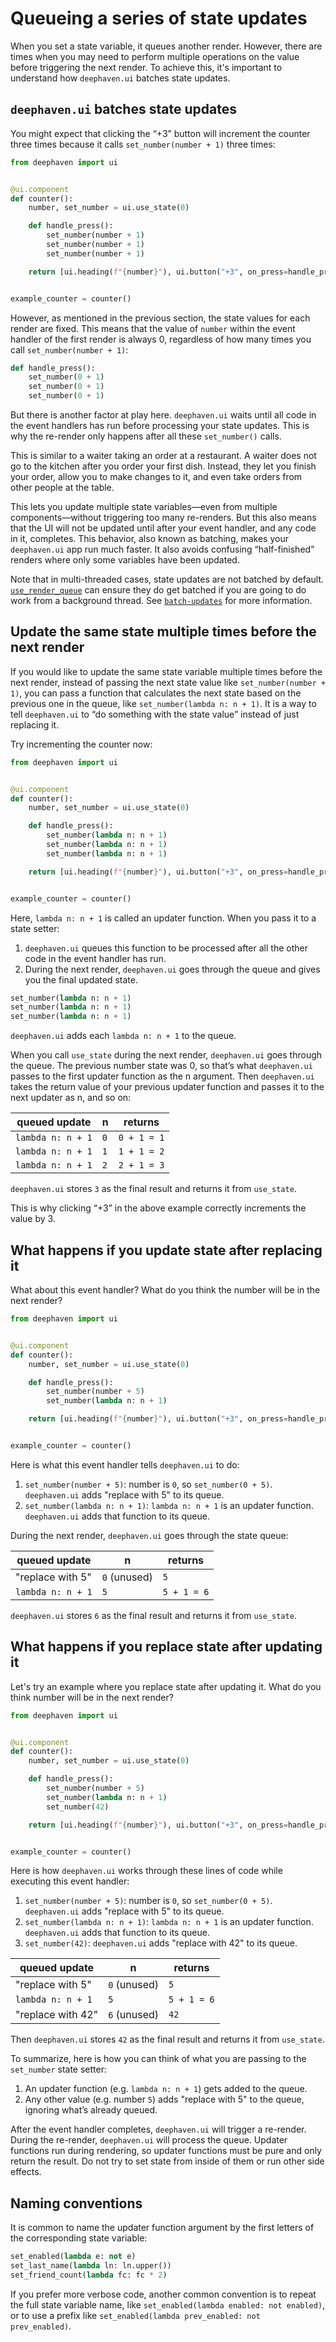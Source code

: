 # Queueing a series of state updates

When you set a state variable, it queues another render. However, there are times when you may need to perform multiple operations on the value before triggering the next render. To achieve this, it's important to understand how `deephaven.ui` batches state updates.

## `deephaven.ui` batches state updates

You might expect that clicking the “+3” button will increment the counter three times because it calls `set_number(number + 1)` three times:

```python
from deephaven import ui


@ui.component
def counter():
    number, set_number = ui.use_state(0)

    def handle_press():
        set_number(number + 1)
        set_number(number + 1)
        set_number(number + 1)

    return [ui.heading(f"{number}"), ui.button("+3", on_press=handle_press)]


example_counter = counter()
```

However, as mentioned in the previous section, the state values for each render are fixed. This means that the value of `number` within the event handler of the first render is always 0, regardless of how many times you call `set_number(number + 1)`:

```python skip-test
def handle_press():
    set_number(0 + 1)
    set_number(0 + 1)
    set_number(0 + 1)
```

But there is another factor at play here. `deephaven.ui` waits until all code in the event handlers has run before processing your state updates. This is why the re-render only happens after all these `set_number()` calls.

This is similar to a waiter taking an order at a restaurant. A waiter does not go to the kitchen after you order your first dish. Instead, they let you finish your order, allow you to make changes to it, and even take orders from other people at the table.

This lets you update multiple state variables—even from multiple components—without triggering too many re-renders. But this also means that the UI will not be updated until after your event handler, and any code in it, completes. This behavior, also known as batching, makes your `deephaven.ui` app run much faster. It also avoids confusing “half-finished” renders where only some variables have been updated.

Note that in multi-threaded cases, state updates are not batched by default. [`use_render_queue`](../hooks/use_render_queue.md) can ensure they do get batched if you are going to do work from a background thread. See [`batch-updates`](../hooks/use_render_queue.md#batch-updates) for more information.

## Update the same state multiple times before the next render

If you would like to update the same state variable multiple times before the next render, instead of passing the next state value like `set_number(number + 1)`, you can pass a function that calculates the next state based on the previous one in the queue, like `set_number(lambda n: n + 1)`. It is a way to tell `deephaven.ui` to “do something with the state value” instead of just replacing it.

Try incrementing the counter now:

```python
from deephaven import ui


@ui.component
def counter():
    number, set_number = ui.use_state(0)

    def handle_press():
        set_number(lambda n: n + 1)
        set_number(lambda n: n + 1)
        set_number(lambda n: n + 1)

    return [ui.heading(f"{number}"), ui.button("+3", on_press=handle_press)]


example_counter = counter()
```

Here, `lambda n: n + 1` is called an updater function. When you pass it to a state setter:

1. `deephaven.ui` queues this function to be processed after all the other code in the event handler has run.
2. During the next render, `deephaven.ui` goes through the queue and gives you the final updated state.

```python skip-test
set_number(lambda n: n + 1)
set_number(lambda n: n + 1)
set_number(lambda n: n + 1)
```

`deephaven.ui` adds each `lambda n: n + 1` to the queue.

When you call `use_state` during the next render, `deephaven.ui` goes through the queue. The previous number state was 0, so that’s what `deephaven.ui` passes to the first updater function as the n argument. Then `deephaven.ui` takes the return value of your previous updater function and passes it to the next updater as n, and so on:

| queued update     | n   | returns     |
| ----------------- | --- | ----------- |
| `lambda n: n + 1` | `0` | `0 + 1 = 1` |
| `lambda n: n + 1` | `1` | `1 + 1 = 2` |
| `lambda n: n + 1` | `2` | `2 + 1 = 3` |

`deephaven.ui` stores `3` as the final result and returns it from `use_state`.

This is why clicking “+3” in the above example correctly increments the value by 3.

## What happens if you update state after replacing it

What about this event handler? What do you think the number will be in the next render?

```python
from deephaven import ui


@ui.component
def counter():
    number, set_number = ui.use_state(0)

    def handle_press():
        set_number(number + 5)
        set_number(lambda n: n + 1)

    return [ui.heading(f"{number}"), ui.button("+3", on_press=handle_press)]


example_counter = counter()
```

Here is what this event handler tells `deephaven.ui` to do:

1. `set_number(number + 5)`: number is `0`, so `set_number(0 + 5)`. `deephaven.ui` adds "replace with 5" to its queue.
2. `set_number(lambda n: n + 1)`: `lambda n: n + 1` is an updater function. `deephaven.ui` adds that function to its queue.

During the next render, `deephaven.ui` goes through the state queue:

| queued update     | n            | returns     |
| ----------------- | ------------ | ----------- |
| "replace with 5"  | `0` (unused) | `5`         |
| `lambda n: n + 1` | `5`          | `5 + 1 = 6` |

`deephaven.ui` stores `6` as the final result and returns it from `use_state`.

## What happens if you replace state after updating it

Let's try an example where you replace state after updating it. What do you think number will be in the next render?

```python
from deephaven import ui


@ui.component
def counter():
    number, set_number = ui.use_state(0)

    def handle_press():
        set_number(number + 5)
        set_number(lambda n: n + 1)
        set_number(42)

    return [ui.heading(f"{number}"), ui.button("+3", on_press=handle_press)]


example_counter = counter()
```

Here is how `deephaven.ui` works through these lines of code while executing this event handler:

1. `set_number(number + 5)`: number is `0`, so `set_number(0 + 5)`. `deephaven.ui` adds "replace with 5" to its queue.
2. `set_number(lambda n: n + 1)`: `lambda n: n + 1` is an updater function. `deephaven.ui` adds that function to its queue.
3. `set_number(42)`: `deephaven.ui` adds "replace with 42" to its queue.

| queued update     | n            | returns     |
| ----------------- | ------------ | ----------- |
| "replace with 5"  | `0` (unused) | `5`         |
| `lambda n: n + 1` | `5`          | `5 + 1 = 6` |
| "replace with 42" | `6` (unused) | `42`        |

Then `deephaven.ui` stores `42` as the final result and returns it from `use_state`.

To summarize, here is how you can think of what you are passing to the `set_number` state setter:

1. An updater function (e.g. `lambda n: n + 1`) gets added to the queue.
2. Any other value (e.g. number `5`) adds "replace with 5" to the queue, ignoring what’s already queued.

After the event handler completes, `deephaven.ui` will trigger a re-render. During the re-render, `deephaven.ui` will process the queue. Updater functions run during rendering, so updater functions must be pure and only return the result. Do not try to set state from inside of them or run other side effects.

## Naming conventions

It is common to name the updater function argument by the first letters of the corresponding state variable:

```python skip-test
set_enabled(lambda e: not e)
set_last_name(lambda ln: ln.upper())
set_friend_count(lambda fc: fc * 2)
```

If you prefer more verbose code, another common convention is to repeat the full state variable name, like `set_enabled(lambda enabled: not enabled)`, or to use a prefix like `set_enabled(lambda prev_enabled: not prev_enabled)`.
